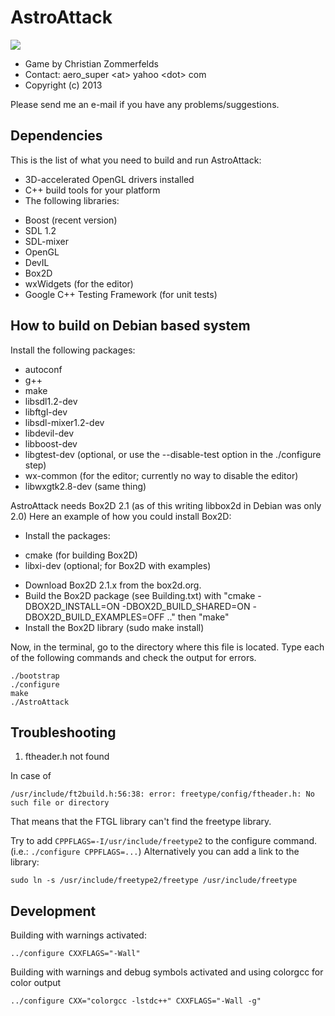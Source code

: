 AstroAttack
===========

![](https://raw.github.com/aero-z/astroattack/gh-pages/images/screenshot.jpg)

* Game by Christian Zommerfelds
* Contact: aero_super \<at\> yahoo \<dot\> com
* Copyright (c) 2013

Please send me an e-mail if you have any problems/suggestions.

Dependencies
------------

This is the list of what you need to build and run AstroAttack:
* 3D-accelerated OpenGL drivers installed
* C++ build tools for your platform
* The following libraries:
 - Boost (recent version)
 - SDL 1.2
 - SDL-mixer
 - OpenGL
 - DevIL
 - Box2D
 - wxWidgets (for the editor)
 - Google C++ Testing Framework (for unit tests)


How to build on Debian based system
-----------------------------------

Install the following packages:
* autoconf
* g++
* make
* libsdl1.2-dev
* libftgl-dev
* libsdl-mixer1.2-dev
* libdevil-dev
* libboost-dev
* libgtest-dev (optional, or use the --disable-test option in the ./configure step)
* wx-common (for the editor; currently no way to disable the editor)
* libwxgtk2.8-dev (same thing)

AstroAttack needs Box2D 2.1 (as of this writing libbox2d in Debian was only 2.0)
Here an example of how you could install Box2D:

- Install the packages:
* cmake (for building Box2D)
* libxi-dev (optional; for Box2D with examples)
- Download Box2D 2.1.x from the box2d.org.
- Build the Box2D package (see Building.txt) with "cmake -DBOX2D_INSTALL=ON -DBOX2D_BUILD_SHARED=ON -DBOX2D_BUILD_EXAMPLES=OFF .." then "make"
- Install the Box2D library (sudo make install)

Now, in the terminal, go to the directory where this file is located.
Type each of the following commands and check the output for errors.

    ./bootstrap
    ./configure
    make
    ./AstroAttack


Troubleshooting
---------------

1) ftheader.h not found

In case of

    /usr/include/ft2build.h:56:38: error: freetype/config/ftheader.h: No such file or directory
That means that the FTGL library can't find the freetype library.

Try to add `CPPFLAGS=-I/usr/include/freetype2` to the configure command.
(i.e.: `./configure CPPFLAGS=...`)
Alternatively you can add a link to the library:

    sudo ln -s /usr/include/freetype2/freetype /usr/include/freetype


Development
-----------

Building with warnings activated:

    ../configure CXXFLAGS="-Wall"

Building with warnings and debug symbols activated and using colorgcc for color output

    ../configure CXX="colorgcc -lstdc++" CXXFLAGS="-Wall -g"

